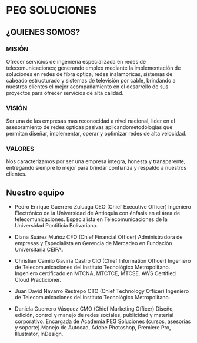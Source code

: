 
# **PEG SOLUCIONES**

## **¿QUIENES SOMOS?**

### **MISIÓN**
Ofrecer servicios de ingeniería especializada en redes de telecomunicaciones; generando empleo mediante la implementación de soluciones en redes de fibra optica, redes inalambricas, sistemas de cabeado estructurado y sistemas de televisión por cable, brindando a nuestros clientes el mejor acompañamiento en el desarrollo de sus proyectos para ofrecer servicios de alta calidad.

### **VISIÓN**
Ser una de las empresas mas reconocidad a nivel nacional, lider en el asesoramiento de redes opticas pasivas aplicandometodologías que permitan diseñar, implementar, operar y optimizar redes de alta velocidad.

### **VALORES**
Nos caracterizamos por ser una empresa integra, honesta y transparente; entregando siempre lo mejor para brindar confianza y respaldo a nuestros clientes.

## **Nuestro equipo**
- Pedro Enrique Guerrero Zuluaga
CEO (Chief Executive Officer)
Ingeniero Electrónico de la Universidad de Antioquia con énfasis en el área de telecomunicaciones. Especialista en Telecomunicaciones de la Universidad Pontificia Bolivariana.  

- Diana Suárez Muñoz
CFO (Chief Financial Officer)
Administradora de empresas y Especialista en Gerencia de Mercadeo en Fundación Universitaria CEIPA. 

- Christian Camilo Gaviria Castro
CIO (Chief Information Officer)
Ingeniero de Telecomunicaciones del Instituto Tecnológico Metropolitano.
Ingeniero certificado en MTCNA, MTCTCE, MTCSE. AWS Certified Cloud Practicioner. 

- Juan David Navarro Restrepo
CTO (Chief Technology Officer)
Ingeniero de Telecomunicaciones del Instituto Tecnológico Metropolitano. 

- Daniela Guerrero Vásquez
CMO (Chief Marketing Officer)
Diseño, edición, control y manejo de redes sociales, publicidad y material corporativo.
Encargada de Academia PEG Soluciones (cursos, asesorías y soporte).Manejo de Autocad, Adobe Photoshop, Premiere Pro, Illustrator, InDesign.  

<!--### Hi there 👋


**telticPEG/telticPEG** is a ✨ _special_ ✨ repository because its `README.md` (this file) appears on your GitHub profile.

Here are some ideas to get you started:

- 🔭 I’m currently working on ...
- 🌱 I’m currently learning ...
- 👯 I’m looking to collaborate on ...
- 🤔 I’m looking for help with ...
- 💬 Ask me about ...
- 📫 How to reach me: ...
- 😄 Pronouns: ...
- ⚡ Fun fact: ...
-->
